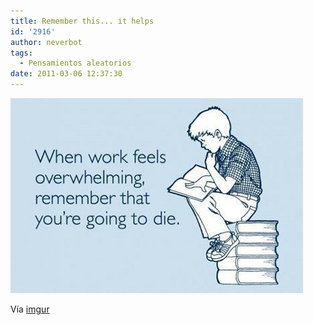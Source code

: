 ```yaml
---
title: Remember this... it helps
id: '2916'
author: neverbot
tags:
  - Pensamientos aleatorios
date: 2011-03-06 12:37:30
---
```


![201103061237.jpg](./remember-this-it-helps/201103061237.jpg)

Vía [imgur](http://imgur.com/gallery/I2rrQ)